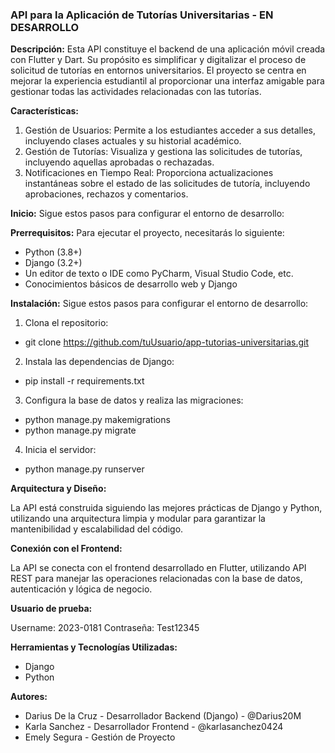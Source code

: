 ### API para la Aplicación de Tutorías Universitarias - EN DESARROLLO

**Descripción:**
Esta API constituye el backend de una aplicación móvil creada con Flutter y Dart. Su propósito es simplificar y digitalizar el proceso de solicitud de tutorías en entornos universitarios. El proyecto se centra en mejorar la experiencia estudiantil al proporcionar una interfaz amigable para gestionar todas las actividades relacionadas con las tutorías.

**Características:**
1. Gestión de Usuarios: Permite a los estudiantes acceder a sus detalles, incluyendo clases actuales y su historial académico.
2. Gestión de Tutorías: Visualiza y gestiona las solicitudes de tutorías, incluyendo aquellas aprobadas o rechazadas.
3. Notificaciones en Tiempo Real: Proporciona actualizaciones instantáneas sobre el estado de las solicitudes de tutoría, incluyendo aprobaciones, rechazos y comentarios.

**Inicio:**
Sigue estos pasos para configurar el entorno de desarrollo:

**Prerrequisitos:**
Para ejecutar el proyecto, necesitarás lo siguiente:

- Python (3.8+)
- Django (3.2+)
- Un editor de texto o IDE como PyCharm, Visual Studio Code, etc.
- Conocimientos básicos de desarrollo web y Django

**Instalación:**
Sigue estos pasos para configurar el entorno de desarrollo:

1. Clona el repositorio:

- git clone https://github.com/tuUsuario/app-tutorias-universitarias.git

2. Instala las dependencias de Django:

  - pip install -r requirements.txt

3. Configura la base de datos y realiza las migraciones:
   
  - python manage.py makemigrations
  - python manage.py migrate

4. Inicia el servidor:
  - python manage.py runserver


**Arquitectura y Diseño:**

La API está construida siguiendo las mejores prácticas de Django y Python, utilizando una arquitectura limpia y modular para garantizar la mantenibilidad y escalabilidad del código.

**Conexión con el Frontend:**

La API se conecta con el frontend desarrollado en Flutter, utilizando API REST para manejar las operaciones relacionadas con la base de datos, autenticación y lógica de negocio.

**Usuario de prueba:**

Username: 2023-0181
Contraseña: Test12345

**Herramientas y Tecnologías Utilizadas:**
- Django
- Python

**Autores:**
- Darius De la Cruz - Desarrollador Backend (Django) - @Darius20M
- Karla Sanchez - Desarrollador Frontend - @karlasanchez0424
- Emely Segura - Gestión de Proyecto








